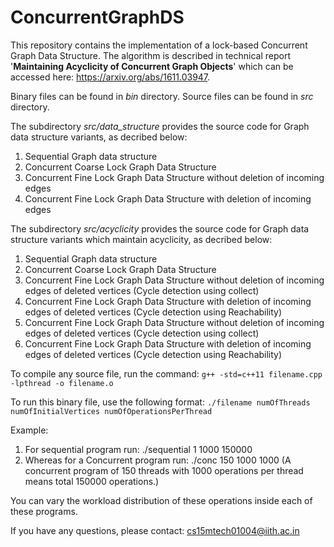 # ConcurrentGraphDS
This repository contains the implementation of a lock-based Concurrent Graph Data Structure.
The algorithm is described in technical report '**Maintaining Acyclicity of Concurrent Graph Objects**' which can be accessed here: https://arxiv.org/abs/1611.03947.

Binary files can be found in *bin* directory.
Source files can be found in *src* directory.

The subdirectory *src/data_structure* provides the source code for Graph data structure variants, as decribed below:
1. Sequential Graph data structure
2. Concurrent Coarse Lock Graph Data Structure
3. Concurrent Fine Lock Graph Data Structure without deletion of incoming edges
4. Concurrent Fine Lock Graph Data Structure with deletion of incoming edges

The subdirectory *src/acyclicity* provides the source code for Graph data structure variants which maintain acyclicity, as decribed below:
1. Sequential Graph data structure
2. Concurrent Coarse Lock Graph Data Structure
3. Concurrent Fine Lock Graph Data Structure without deletion of incoming edges of deleted vertices (Cycle detection using collect)
4. Concurrent Fine Lock Graph Data Structure with deletion of incoming edges of deleted vertices (Cycle detection using Reachability)
5. Concurrent Fine Lock Graph Data Structure without deletion of incoming edges of deleted vertices (Cycle detection using collect)
6. Concurrent Fine Lock Graph Data Structure with deletion of incoming edges of deleted vertices (Cycle detection using Reachability)

To compile any source file, run the command:
`g++ -std=c++11 filename.cpp -lpthread -o filename.o`

To run this binary file, use the following format:
`./filename numOfThreads numOfInitialVertices numOfOperationsPerThread`

Example:
1. For sequential program run: ./sequential 1 1000 150000
2. Whereas for a Concurrent program run: ./conc 150 1000 1000
(A concurrent program of 150 threads with 1000 operations per thread means total 150000 operations.)

You can vary the workload distribution of these operations inside each of these programs.

If you have any questions, please contact: cs15mtech01004@iith.ac.in
